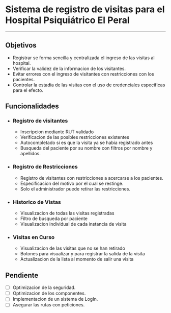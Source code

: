 # Sistema de registro de visitas para el Hospital Psiquiátrico El Peral

---

## Objetivos
  - Registrar se forma sencilla y centralizada el ingreso de las visitas al hospital.
  - Verificar la validez de la informacion de los visitantes.
  - Evitar errores con el ingreso de visitantes con restricciones con los pacientes.
  - Controlar la estadia de las visitas con el uso de credenciales especificas para el efecto.

## Funcionalidades
  * ### Registro de visitantes
    * Inscripcion mediante RUT validado
    * Verificacion de las posibles restricciones existentes
    * Autocompletado si es que la visita ya se habia registrado antes
    * Busqueda del paciente por su nombre con filtros por nombre y apellidos.
  * ### Registro de Restricciones
    * Registro de visitantes con restricciones a acercarse a los pacientes.
    * Especificacion del motivo por el cual se restinge.
    * Solo el administrador puede retirar las restricciones.
  * ### Historico de Vistas
    * Visualizacion de todas las visitas registradas
    * Filtro de busqueda por paciente
    * Visualizacion individual de cada instancia de visita
  * ### Visitas en Curso
    * Visualizacion de las visitas que no se han retirado
    * Botones para visualizar y para registrar la salida de la visita
    * Actualizacion de la lista al momento de salir una visita

## Pendiente
 - [ ] Optimizacion de la seguridad.
 - [ ] Optimizacion de los componentes.
 - [ ] Implementacion de un sistema de LogIn.
 - [ ] Asegurar las rutas con peticiones.